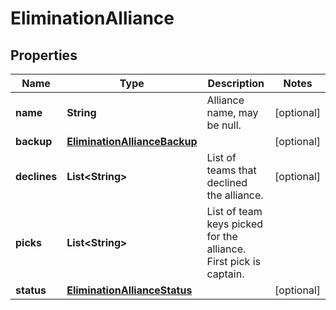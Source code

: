 
# EliminationAlliance

## Properties
Name | Type | Description | Notes
------------ | ------------- | ------------- | -------------
**name** | **String** | Alliance name, may be null. |  [optional]
**backup** | [**EliminationAllianceBackup**](EliminationAllianceBackup.md) |  |  [optional]
**declines** | **List&lt;String&gt;** | List of teams that declined the alliance. |  [optional]
**picks** | **List&lt;String&gt;** | List of team keys picked for the alliance. First pick is captain. | 
**status** | [**EliminationAllianceStatus**](EliminationAllianceStatus.md) |  |  [optional]



